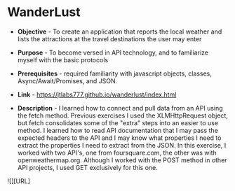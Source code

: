 # WanderLust 

* **Objective** - To create an application that reports the local weather and lists the attractions at the travel destinations the user may enter
* **Purpose**  -  To become versed in API technology, and to familiarize myself with the basic protocols
* **Prerequisites**  - required familiarity with javascript objects, classes, Async/Await/Promises, and JSON.
* **Link** - https://jtlabs777.github.io/wanderlust/index.html


* **Description** - I learned how to connect and pull data from an API using the fetch method. Previous exercises I used the XLMHttpRequest object, but fetch consolidates
some of the "extra" steps into an easier to use method. I learned how to read API documentation that I may pass the expected headers to the API and I may know what properties I need to 
extract the properties I need to extract from the JSON. In this exercise, I worked with two API's, one from foursquare.com, the other was with openweathermap.org. Although I worked
with the POST method in other API projects, I used GET exclusively for this one. 


![][URL]
